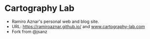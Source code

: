 # Cartography Lab

* Ramiro Aznar's personal web and blog site.
* URL: https://ramiroaznar.github.io/ and www.cartography-lab.com
* Fork from @jsanz
